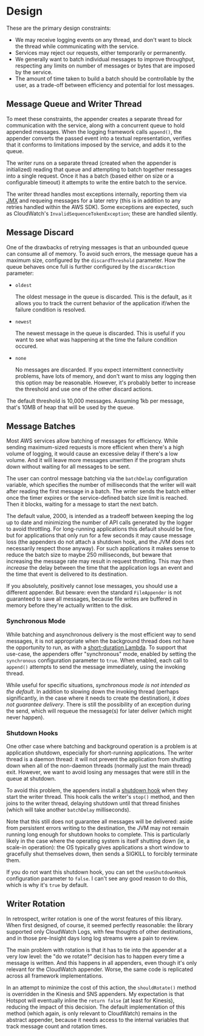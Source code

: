 # Design

These are the primary design constraints:

* We may receive logging events on any thread, and don't want to block the thread while communicating
  with the service.
* Services may reject our requests, either temporarily or permanently.
* We generally want to batch individual messages to improve throughput, respecting any limits on
  number of messages or bytes that are imposed by the service.
* The amount of time taken to build a batch should be controllable by the user, as a trade-off
  between efficiency and potential for lost messages.


## Message Queue and Writer Thread

To meet these constraints, the appender creates a separate thread for communication with the service,
along with a concurrent queue to hold appended messages. When the logging framework calls `append()`,
the appender converts the passed event into a textual representation, verifies that it conforms to
limitations imposed by the service, and adds it to the queue.

The writer runs on a separate thread (created when the appender is initialized) reading that queue
and attempting to batch together messages into a single request. Once it has a batch (based either
on size or a configurable timeout) it attempts to write the entire batch to the service.

The writer thread handles most exceptions internally, reporting them via [JMX](jmx.md) and requeing
messages for a later retry (this is in addition to any retries handled within the AWS SDK). Some
exceptions are expected, such as CloudWatch's `InvalidSequenceTokenException`; these are handled
silently.


## Message Discard

One of the drawbacks of retrying messages is that an unbounded queue can consume all of memory.
To avoid such errors, the message queue has a maximum size, configured by the `discardThreshold`
parameter. How the queue behaves once full is further configured by the `discardAction` parameter:

* `oldest`

  The oldest message in the queue is discarded. This is the default, as it allows you to
  track the current behavior of the application if/when the failure condition is resolved.

* `newest`

  The newest message in the queue is discarded. This is useful if you want to see what
  was happening at the time the failure condition occured.

* `none`

  No messages are discarded. If you expect intermittent connectivity problems, have lots of
  memory, and don't want to miss any logging then this option may be reasonable. However, it's
  probably better to increase the threshold and use one of the other discard actions.

The default threshold is 10,000 messages. Assuming 1kb per message, that's 10MB of heap that will be
used by the queue. 


## Message Batches

Most AWS services allow batching of messages for efficiency. While sending maximum-sized requests is
more efficient when there's a high volume of logging, it would cause an excessive delay if there's a
low volume. And it will leave more messages unwritten if the program shuts down without waiting for
all messages to be sent.

The user can control message batching via the `batchDelay` configuration variable, which specifies
the number of milliseconds that the writer will wait after reading the first message in a batch.
The writer sends the batch either once the timer expires or the service-defined batch size limit is
reached. Then it blocks, waiting for a message to start the next batch.

The default value, 2000, is intended as a tradeoff between keeping the log up to date and minimizing
the number of API calls generated by the logger to avoid throttling. For long-running applications
this default should be fine, but for applications that only run for a few seconds it may cause message
loss (the appenders do not attach a shutdown hook, and the JVM does not necessarily respect those anyway).
For such applications it makes sense to reduce the batch size to maybe 250 milliseconds, but beware that
increasing the message rate may result in request throttling. This may then _increase_ the delay between
the time that the application logs an event and the time that event is delivered to its destination.

If you absolutely, positively cannot lose messages, you should use a different appender. But beware:
even the standard `FileAppender` is not guaranteed to save all messages, because file writes are
buffered in memory before they're actually written to the disk.


### Synchronous Mode

While batching and asynchronous delivery is the most efficient way to send messages, it is not
appropriate when the background thread does not have the opportunity to run, as with a [short-duration
Lambda](http://blog.kdgregory.com/2019/01/multi-threaded-programming-with-aws.html). To support that
use-case, the appenders offer "synchronous" mode, enabled by setting the `synchronous` configuration
parameter to `true`. When enabled, each call to `append()` attempts to send the message immediately,
using the invoking thread.

While useful for specific situations, _synchronous mode is not intended as the default_. In addition
to slowing down the invoking thread (perhaps significantly, in the case where it needs to create the
destination), it _does not guarantee delivery_. There is still the possibility of an exception during
the send, which will requeue the message(s) for later deliver (which might never happen).


### Shutdown Hooks

One other case where batching and background operation is a problem is at application shutdown,
especially for short-running applications. The writer thread is a daemon thread: it will not
prevent the application from shutting down when all of the non-daemon threads (normally just
the main thread) exit. However, we want to avoid losing any messages that were still in the
queue at shutdown.

To avoid this problem, the appenders install a [shutdown hook](https://docs.oracle.com/javase/8/docs/api/java/lang/Runtime.html#addShutdownHook-java.lang.Thread-)
when they start the writer thread. This hook calls the writer's `stop()` method, and then
joins to the writer thread, delaying shutdown until that thread finishes (which will take
another `batchDelay` milliseconds).

Note that this still does not guarantee all messages will be delivered: aside from persistent
errors writing to the destination, the JVM may not remain running long enough for shutdown
hooks to complete. This is particularly likely in the case where the operating system is itself
shutting down (ie, a scale-in operation): the OS typically gives applications a short window
to gracefully shut themselves down, then sends a SIGKILL to forcibly terminate them.

If you do not want this shutdown hook, you can set the `useShutdownHook` configuration parameter
to `false`. I can't see any good reason to do this, which is why it's `true` by default.


## Writer Rotation

In retrospect, writer rotation is one of the worst features of this library. When first
designed, of course, it seemed perfectly reasonable: the library supported only CloudWatch
Logs, with few thoughts of other destinations, and in those pre-Insight days long log
streams were a pain to review.

The main problem with rotation is that it has to tie into the appender at a very low level:
the "do we rotate?" decision has to happen every time a message is written. And this happens
in all appenders, even though it's only relevant for the CloudWatch appender. Worse, the
same code is replicated across all framework implementations.

In an attempt to minimize the cost of this action, the `shouldRotate()` method is overridden
in the Kinesis and SNS appenders. My expectation is that Hotspot will eventually inline the
`return false` (at least for Kinesis), reducing the impact of this decision. The default
implementation of this method (which again, is only relevant to CloudWatch) remains in the
abstract appender, because it needs access to the internal variables that track message
count and rotation times.
